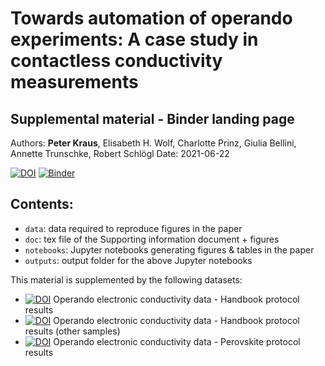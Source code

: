 # Towards automation of operando experiments: A case study in contactless conductivity measurements
## Supplemental material - Binder landing page

Authors: **Peter Kraus**, Elisabeth H. Wolf, Charlotte Prinz, Giulia Bellini, Annette Trunschke, Robert Schlögl
Date: 2021-06-22

[![DOI](https://zenodo.org/badge/DOI/10.5281/zenodo.5011202.svg)](https://doi.org/10.5281/zenodo.5011202) [![Binder](https://mybinder.org/badge_logo.svg)](https://mybinder.org/v2/zenodo/10.5281/zenodo.5011202/?filepath=index.ipynb)



## Contents:

- `data`: data required to reproduce figures in the paper
- `doc`: tex file of the Supporting information document + figures
- `notebooks`: Jupyter notebooks generating figures & tables in the paper
- `outputs`: output folder for the above Jupyter notebooks

This material is supplemented by the following datasets:

- [![DOI](https://zenodo.org/badge/DOI/10.5281/zenodo.5008960.svg)](https://doi.org/10.5281/zenodo.5008960) Operando electronic conductivity data - Handbook protocol results
- [![DOI](https://zenodo.org/badge/DOI/10.5281/zenodo.5010992.svg)](https://doi.org/10.5281/zenodo.5010992) Operando electronic conductivity data - Handbook protocol results (other samples)
- [![DOI](https://zenodo.org/badge/DOI/10.5281/zenodo.4980210.svg)](https://doi.org/10.5281/zenodo.4980210) Operando electronic conductivity data - Perovskite protocol results

